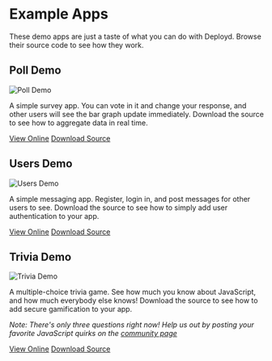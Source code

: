 # Example Apps

These demo apps are just a taste of what you can do with Deployd. Browse their source code to see how they work.

## Poll Demo

![Poll Demo](http://deployd.com/img/examples/poll.png)

A simple survey app. You can vote in it and change your response, and other users will see the bar graph update immediately. Download the source to see how to aggregate data in real time.

<a class="btn btn-primary" target="_blank" href="http://poll2.deploydapp.com"><i class="icon-white icon-eye-open"></i> View Online</a>
<a class="btn btn-primary" target="_blank" href="/downloads/examples/poll.zip"><i class="icon-white icon-download"></i> Download Source</a>

## Users Demo

![Users Demo](http://deployd.com/img/examples/users.png)

A simple messaging app. Register, login in, and post messages for other users to see. Download the source to see how to simply add user authentication to your app.

<a class="btn btn-primary" target="_blank" href="http://users.deploydapp.com/login.html"><i class="icon-white icon-eye-open"></i> View Online</a>
<a class="btn btn-primary" target="_blank" href="/downloads/examples/users.zip"><i class="icon-white icon-download"></i> Download Source</a>

## Trivia Demo

![Trivia Demo](http://deployd.com/img/examples/trivia.png)

A multiple-choice trivia game. See how much you know about JavaScript, and how much everybody else knows! Download the source to see how to add secure gamification to your app.

*Note: There's only three questions right now! Help us out by posting your favorite JavaScript quirks on the [community page](http://deployd.com/community.html)*

<a class="btn btn-primary" target="_blank" href="http://trivia.deploydapp.com"><i class="icon-white icon-eye-open"></i> View Online</a>
<a class="btn btn-primary" target="_blank" href="/downloads/examples/trivia.zip"><i class="icon-white icon-download"></i> Download Source</a>